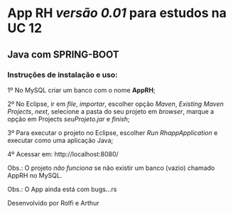 # App RH *versão 0.01* para estudos na UC 12

## Java com SPRING-BOOT

### Instruções de instalação e uso:

1º No MySQL criar um banco com o nome **AppRH**;

2º No Eclipse, ir em *file*, *importar*, escolher opção *Maven*, *Existing Maven Projects*, *next*, selecione a pasta do seu projeto em *browser*, marque a opção em Projects *seuProjeto.jar* e *finish*; 

3º Para executar o projeto no Eclipse, escolher *Run RhappApplication* e executar como uma aplicação Java;

4º Acessar em: http://localhost:8080/


Obs.: O projeto *não funciona* se não existir um banco (vazio) chamado AppRH no MySQL.

Obs.: O App ainda está com bugs...rs

Desenvolvido por Rolfi e Arthur
